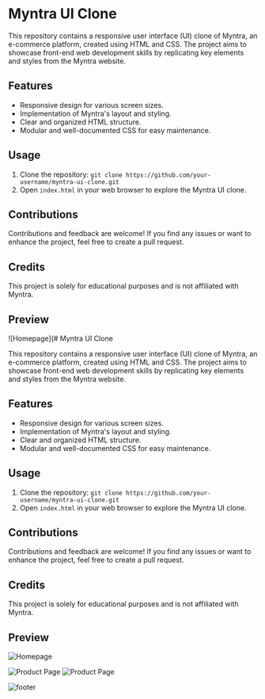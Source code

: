 # Myntra UI Clone

This repository contains a responsive user interface (UI) clone of Myntra, an e-commerce platform, created using HTML and CSS. The project aims to showcase front-end web development skills by replicating key elements and styles from the Myntra website.

## Features

- Responsive design for various screen sizes.
- Implementation of Myntra's layout and styling.
- Clear and organized HTML structure.
- Modular and well-documented CSS for easy maintenance.

## Usage

1. Clone the repository: `git clone https://github.com/your-username/myntra-ui-clone.git`
2. Open `index.html` in your web browser to explore the Myntra UI clone.

## Contributions

Contributions and feedback are welcome! If you find any issues or want to enhance the project, feel free to create a pull request.

## Credits

This project is solely for educational purposes and is not affiliated with Myntra.

## Preview

![Homepage](# Myntra UI Clone

This repository contains a responsive user interface (UI) clone of Myntra, an e-commerce platform, created using HTML and CSS. The project aims to showcase front-end web development skills by replicating key elements and styles from the Myntra website.

## Features

- Responsive design for various screen sizes.
- Implementation of Myntra's layout and styling.
- Clear and organized HTML structure.
- Modular and well-documented CSS for easy maintenance.

## Usage

1. Clone the repository: `git clone https://github.com/your-username/myntra-ui-clone.git`
2. Open `index.html` in your web browser to explore the Myntra UI clone.

## Contributions

Contributions and feedback are welcome! If you find any issues or want to enhance the project, feel free to create a pull request.

## Credits

This project is solely for educational purposes and is not affiliated with Myntra.

## Preview

![Homepage]([url/to/your/homepage-image.jpg](https://dl.dropbox.com/scl/fi/xn4h9kqy2zyh5t59ip5au/myntra-ui-clone1.png?rlkey=vzvxu628em7ptcecmdug6b4rx&dl=0)https://dl.dropbox.com/scl/fi/xn4h9kqy2zyh5t59ip5au/myntra-ui-clone1.png?rlkey=vzvxu628em7ptcecmdug6b4rx&dl=0)

![Product Page]([url/to/your/product-page-image.jpg](dl://www.dropbox.com/scl/fi/tp453y68kikvx3zuf0i6i/myntra-ui-clone2.png?rlkey=iqjttzwmhsngr2dg90dxlqy8e&dl=0)https://dl.dropbox.com/scl/fi/tp453y68kikvx3zuf0i6i/myntra-ui-clone2.png?rlkey=iqjttzwmhsngr2dg90dxlqy8e&dl=0)
![Product Page]([url/to/your/product-page-image.jpg](https://dl.dropbox.com/scl/fi/4xk0ju73hzgo3dv9boitb/myntra-ui-clone3.png?rlkey=78znghrk2xvat5eb0wr8e87qg&dl=0)https://dl.dropbox.com/scl/fi/4xk0ju73hzgo3dv9boitb/myntra-ui-clone3.png?rlkey=78znghrk2xvat5eb0wr8e87qg&dl=0)


![footer]([url/to/your/product-page-image.jpg](https://dl.dropbox.com/scl/fi/rcyk3k9k8n8790zljpekn/myntra-ui-clone4.png?rlkey=j0wj5sf6lrwvioc3w1561giod&dl=0)https://www.dropbox.com/scl/fi/rcyk3k9k8n8790zljpekn/myntra-ui-clone4.png?rlkey=j0wj5sf6lrwvioc3w1561giod&dl=0)
